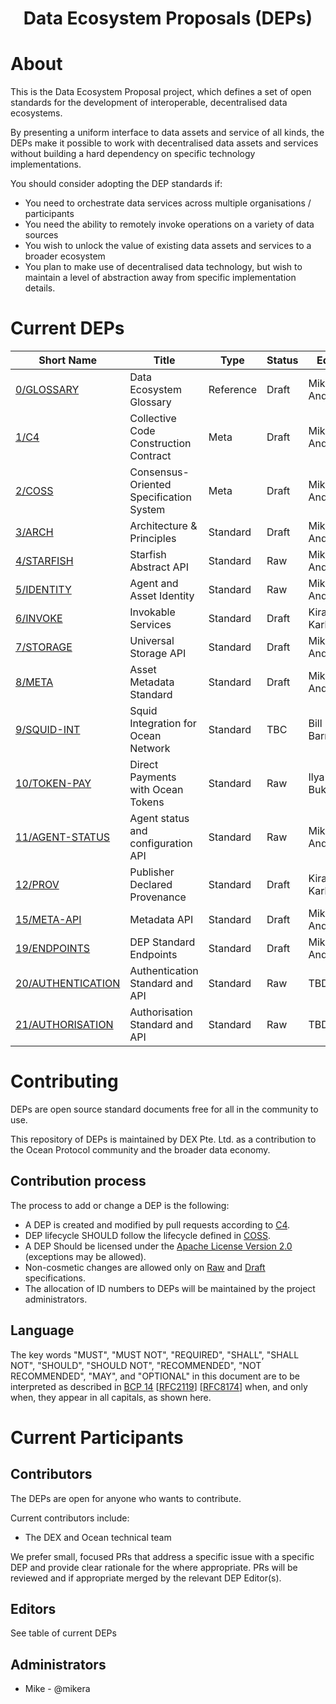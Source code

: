 
<h1 align="center">Data Ecosystem Proposals (DEPs)</h1>


# About

This is the Data Ecosystem Proposal project, which defines a set of open standards for the 
development of interoperable, decentralised data ecosystems.

By presenting a uniform interface to data assets and service of all kinds, the DEPs make it 
possible to work with decentralised data assets and services without building a hard 
dependency on specific technology implementations. 

You should consider adopting the DEP standards if:

- You need to orchestrate data services across multiple organisations / participants
- You need the ability to remotely invoke operations on a variety of data sources
- You wish to unlock the value of existing data assets and services to a broader ecosystem
- You plan to make use of decentralised data technology, but wish to maintain a level of abstraction away from specific implementation details.


# Current DEPs

Short Name             | Title                                                        | Type         | Status     | Editor
-----------------------|--------------------------------------------------------------|--------------|------------|-------
[0/GLOSSARY](0)        | Data Ecosystem Glossary                                      | Reference    | Draft      | Mike Anderson
[1/C4](1)              | Collective Code Construction Contract                        | Meta         | Draft      | Mike Anderson
[2/COSS](2)            | Consensus-Oriented Specification System                      | Meta         | Draft      | Mike Anderson
[3/ARCH](3)            | Architecture & Principles                                    | Standard     | Draft      | Mike Anderson
[4/STARFISH](4)        | Starfish Abstract API                                        | Standard     | Raw        | Mike Anderson
[5/IDENTITY](5)        | Agent and Asset Identity                                     | Standard     | Raw        | Mike Anderson
[6/INVOKE](6)          | Invokable Services                                           | Standard     | Draft      | Kiran Karkera
[7/STORAGE](7)         | Universal Storage API                                        | Standard     | Draft      | Mike Anderson
[8/META](8)            | Asset Metadata Standard                                      | Standard     | Draft      | Mike Anderson
[9/SQUID-INT](9)       | Squid Integration for Ocean Network                          | Standard     | TBC        | Bill Barman
[10/TOKEN-PAY](10)     | Direct Payments with Ocean Tokens                            | Standard     | Raw        | Ilya Bukalov
[11/AGENT-STATUS](11)  | Agent status and configuration API                           | Standard     | Raw        | Mike Anderson
[12/PROV](12)          | Publisher Declared Provenance                                | Standard     | Draft      | Kiran Karkera
[15/META-API](15)      | Metadata API                                                 | Standard     | Draft      | Mike Anderson
[19/ENDPOINTS](19)     | DEP Standard Endpoints                                       | Standard     | Draft      | Mike Anderson
[20/AUTHENTICATION](20)| Authentication Standard and API                              | Standard     | Raw        | TBD
[21/AUTHORISATION](21) | Authorisation Standard and API                               | Standard     | Raw        | TBD


# Contributing

DEPs are open source standard documents free for all in the community to use.

This repository of DEPs is maintained by DEX Pte. Ltd. as a contribution to the Ocean Protocol community and the broader data economy.

## Contribution process

The process to add or change a DEP is the following:
- A DEP is created and modified by pull requests according to [C4](./1).
- DEP lifecycle SHOULD follow the lifecycle defined in [COSS](./2).
- A DEP Should be licensed under the [Apache License Version 2.0](./LICENSE) (exceptions may be allowed).
- Non-cosmetic changes are allowed only on [Raw](./2#raw-deps) and [Draft](./2#draft-deps) specifications.
- The allocation of ID numbers to DEPs will be maintained by the project administrators.

## Language

The key words "MUST", "MUST NOT", "REQUIRED", "SHALL", "SHALL NOT", "SHOULD", "SHOULD NOT", "RECOMMENDED", "NOT RECOMMENDED", "MAY", and "OPTIONAL" in this document are to be interpreted as described in [BCP 14](https://tools.ietf.org/html/bcp14) \[[RFC2119](https://tools.ietf.org/html/rfc2119)\] \[[RFC8174](https://tools.ietf.org/html/rfc8174)\] when, and only when, they appear in all capitals, as shown here.


# Current Participants

## Contributors

The DEPs are open for anyone who wants to contribute.

Current contributors include:
- The DEX and Ocean technical team

We prefer small, focused PRs that address a specific issue with a specific DEP and provide
clear rationale for the where appropriate. PRs will be reviewed and 
if appropriate merged by the relevant DEP Editor(s).


## Editors

See table of current DEPs

## Administrators

- Mike - @mikera

